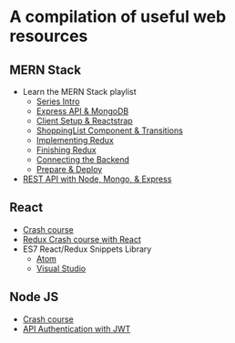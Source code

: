 # A compilation of useful web resources

## MERN Stack
- Learn the MERN Stack playlist
	- [Series Intro](https://www.youtube.com/watch?v=PBTYxXADG_k&list=PLillGF-RfqbbiTGgA77tGO426V3hRF9iE)
	- [Express API & MongoDB](https://www.youtube.com/watch?v=5yTazHkDR4o&t=5s&list=PLillGF-RfqbbiTGgA77tGO426V3hRF9iE&index=3)
	- [Client Setup & Reactstrap](https://www.youtube.com/watch?v=R54neaLznFA&list=PLillGF-RfqbbiTGgA77tGO426V3hRF9iE&index=3)
	- [ShoppingList Component & Transitions](https://www.youtube.com/watch?v=fcna-jJtAXk&list=PLillGF-RfqbbiTGgA77tGO426V3hRF9iE&index=4)
	- [Implementing Redux](https://www.youtube.com/watch?v=iI5h4-pChho&list=PLillGF-RfqbbiTGgA77tGO426V3hRF9iE&index=5)
	- [Finishing Redux](https://www.youtube.com/watch?v=TO6akRGXhx8&list=PLillGF-RfqbbiTGgA77tGO426V3hRF9iE&index=6)
	- [Connecting the Backend](https://www.youtube.com/watch?v=431EvDGKwks&list=PLillGF-RfqbbiTGgA77tGO426V3hRF9iE&index=7)
	- [Prepare & Deploy](https://www.youtube.com/watch?v=71wSzpLyW9k&list=PLillGF-RfqbbiTGgA77tGO426V3hRF9iE&index=8)
- [REST API with Node, Mongo, & Express](https://www.youtube.com/watch?v=o3ka5fYysBM)


## React
- [Crash course](https://www.youtube.com/watch?v=sBws8MSXN7A)
- [Redux Crash course with React](https://www.youtube.com/watch?v=93p3LxR9xfM)
- ES7 React/Redux Snippets Library
	- [Atom](https://atom.io/packages/react-native-redux-snippets-es6-es7-atom)
	- [Visual Studio](https://marketplace.visualstudio.com/items?itemName=dsznajder.es7-react-js-snippets)

## Node JS
- [Crash course](https://www.youtube.com/watch?v=fBNz5xF-Kx4)
- [API Authentication with JWT](https://www.youtube.com/watch?v=7nafaH9SddU) 